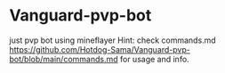 # Vanguard-pvp-bot
just pvp bot using mineflayer
Hint: check commands.md https://github.com/Hotdog-Sama/Vanguard-pvp-bot/blob/main/commands.md for usage and info.
